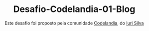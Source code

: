 <h1 align="center">Desafio-Codelandia-01-Blog</h1>
<p align="center">Este desafio foi proposto pela comunidade <a href="https://discord.gg/wNCWTVuxyz">Codelandia</a>, do <a href="https://github.com/iuricode">Iuri Silva</a></p>

